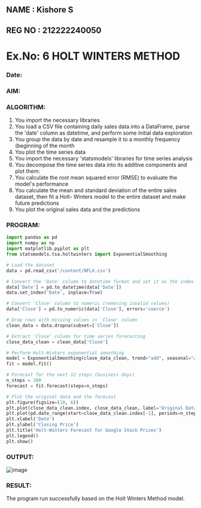 ## NAME   : Kishore S
## REG NO : 212222240050

# Ex.No: 6               HOLT WINTERS METHOD
### Date: 



### AIM: 

### ALGORITHM:
1. You import the necessary libraries
2. You load a CSV file containing daily sales data into a DataFrame, parse the 'date' column as
datetime, and perform some initial data exploration
3. You group the data by date and resample it to a monthly frequency (beginning of the month
4. You plot the time series data
5. You import the necessary 'statsmodels' libraries for time series analysis
6. You decompose the time series data into its additive components and plot them:
7. You calculate the root mean squared error (RMSE) to evaluate the model's performance
8. You calculate the mean and standard deviation of the entire sales dataset, then fit a Holt-
Winters model to the entire dataset and make future predictions
9. You plot the original sales data and the predictions
### PROGRAM:
```python
import pandas as pd
import numpy as np
import matplotlib.pyplot as plt
from statsmodels.tsa.holtwinters import ExponentialSmoothing

# Load the dataset
data = pd.read_csv('/content/NFLX.csv')

# Convert the 'Date' column to datetime format and set it as the index
data['Date'] = pd.to_datetime(data['Date'])
data.set_index('Date', inplace=True)

# Convert 'Close' column to numeric (removing invalid values)
data['Close'] = pd.to_numeric(data['Close'], errors='coerce')

# Drop rows with missing values in 'Close' column
clean_data = data.dropna(subset=['Close'])

# Extract 'Close' column for time series forecasting
close_data_clean = clean_data['Close']

# Perform Holt-Winters exponential smoothing
model = ExponentialSmoothing(close_data_clean, trend="add", seasonal="add", seasonal_periods=12)
fit = model.fit()

# Forecast for the next 12 steps (business days)
n_steps = 200
forecast = fit.forecast(steps=n_steps)

# Plot the original data and the forecast
plt.figure(figsize=(10, 6))
plt.plot(close_data_clean.index, close_data_clean, label='Original Data')
plt.plot(pd.date_range(start=close_data_clean.index[-1], periods=n_steps+1, freq='B')[1:], forecast, label='Forecast')  # 'B' for business days
plt.xlabel('Date')
plt.ylabel('Closing Price')
plt.title('Holt-Winters Forecast for Google Stock Prices')
plt.legend()
plt.show()
```

### OUTPUT:
![image](https://github.com/user-attachments/assets/f50afedb-c49d-4891-9509-542706d47c08)


### RESULT:
The program run successfully based on the Holt Winters Method model.
